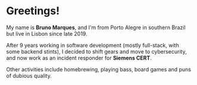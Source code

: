 Greetings!
==========

My name is **Bruno Marques**, and I'm from Porto Alegre in southern Brazil but live in Lisbon since late 2019.

After 9 years working in software development (mostly full-stack, with some backend stints), I decided to shift gears and move to cybersecurity, and now work as an incident
responder for **Siemens CERT**.

Other activities include homebrewing, playing bass, board games and puns of dubious quality.
